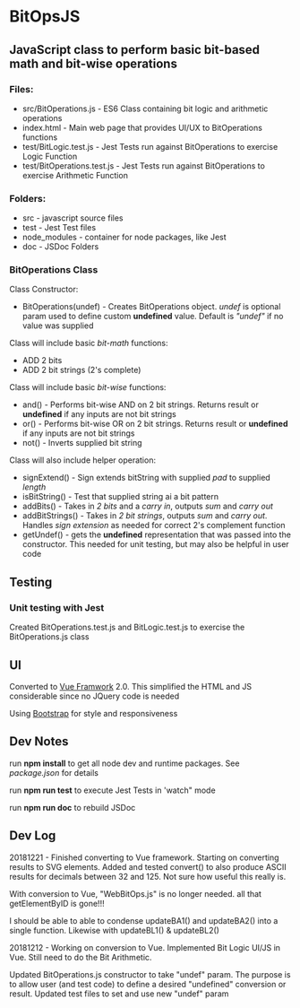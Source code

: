 # BitOpsJS
## JavaScript class to perform basic bit-based math and bit-wise operations

### Files:
- src/BitOperations.js - ES6 Class containing bit logic and arithmetic operations
- index.html - Main web page that provides UI/UX to BitOperations functions
- test/BitLogic.test.js - Jest Tests run against BitOperations to exercise Logic Function
- test/BitOperations.test.js - Jest Tests run against BitOperations to exercise Arithmetic Function

### Folders:
- src - javascript source files
- test - Jest Test files
- node_modules - container for node packages, like Jest
- doc - JSDoc Folders

### BitOperations Class

Class Constructor:
- BitOperations(undef) - Creates BitOperations object. *undef* is optional param used to define custom **undefined** value. Default is *"undef"* if no value was supplied

Class will include basic *bit-math* functions:
- ADD 2 bits 
- ADD 2 bit strings (2's complete)

Class will include basic *bit-wise* functions:
- and() - Performs bit-wise AND on 2 bit strings. Returns result or **undefined** if any inputs are not bit strings
- or() - Performs bit-wise OR on 2 bit strings. Returns result or **undefined** if any inputs are not bit strings
- not() - Inverts supplied bit string

Class will also include helper operation:
- signExtend() - Sign extends bitString with supplied *pad* to supplied *length*
- isBitString() - Test that supplied string ai a bit pattern
- addBits() - Takes in *2 bits* and a *carry in*, outputs *sum* and *carry out*
- addBitStrings() - Takes in *2 bit strings*, outputs *sum* and *carry out*. Handles *sign extension* as needed for correct 2's complement function
- getUndef() - gets the **undefined** representation that was passed into the constructor. This needed for unit testing, but may also be helpful in user code

## Testing
### Unit testing with Jest
Created BitOperations.test.js and BitLogic.test.js to exercise the BitOperations.js class

## UI
Converted to [Vue Framwork](https://vuejs.org/) 2.0. This simplified the HTML and JS considerable since no JQuery code is needed

Using [Bootstrap](https://getbootstrap.com/) for style and responsiveness

## Dev Notes
run **npm install** to get all node dev and runtime packages. See *package.json* for details

run **npm run test** to execute Jest Tests in 'watch" mode

run **npm run doc** to rebuild JSDoc

## Dev Log
20181221 - Finished converting to Vue framework. Starting on converting results to SVG elements. Added and tested convert() to also produce ASCII results for decimals between 32 and 125. Not sure how useful this really is.

With conversion to Vue, "WebBitOps.js" is no longer needed. all that getElementByID is gone!!!

I should be able to able to condense updateBA1() and updateBA2() into a single function. Likewise with updateBL1() & updateBL2()

20181212 - Working on conversion to Vue. Implemented Bit Logic UI/JS in Vue. Still need to do the Bit Arithmetic. 

Updated BitOperations.js constructor to take "undef" param. The purpose is to allow user (and test code) to define a desired "undefined" conversion or result. Updated test files to set and use new "undef" param